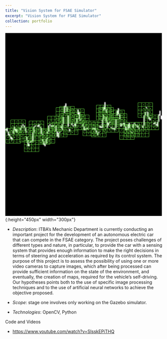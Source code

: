 ```yaml
---
title: "Vision System for FSAE Simulator"
excerpt: "Vision System for FSAE Simulator"
collection: portfolio
---
```


![Descriptor](/images/SignalWithFullDescriptors3.png){:height="450px" width="300px"}

* *Description*: ITBA’s Mechanic Department is currently conducting an important project for the development of an autonomous electric car that can compete in the FSAE category. The project poses challenges of different types and nature, in particular, to provide the car with a sensing system that provides enough information to make the right decisions in terms of steering and acceleration as required by its control system.
The purpose of this project is to assess the possibility of using one or more video cameras to capture images, which after being processed can provide sufficient information on the state of the environment, and eventually, the creation of maps, required for the vehicle’s self-driving. Our hypotheses points both to the use of specific image processing techniques and to the use of artificial neural networks to achieve the objective proposed.

* *Scope*: stage one involves only working on the Gazebo simulator.

* *Technologies*: OpenCV, Python


Code and Videos
* https://www.youtube.com/watch?v=SIsskEPiTHQ






